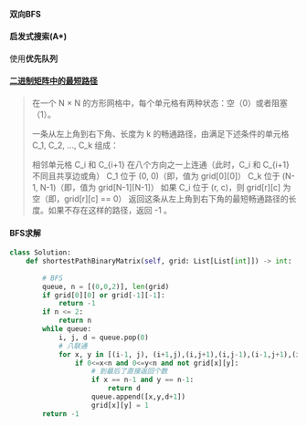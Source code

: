 #### 双向BFS



#### 启发式搜索(A*)

使用**优先队列**

#### [二进制矩阵中的最短路径](https://leetcode-cn.com/problems/shortest-path-in-binary-matrix/)

> 在一个 N × N 的方形网格中，每个单元格有两种状态：空（0）或者阻塞（1）。
>
> 一条从左上角到右下角、长度为 k 的畅通路径，由满足下述条件的单元格 C_1, C_2, ..., C_k 组成：
>
> 相邻单元格 C_i 和 C_{i+1} 在八个方向之一上连通（此时，C_i 和 C_{i+1} 不同且共享边或角）
> C_1 位于 (0, 0)（即，值为 grid[0][0]）
> C_k 位于 (N-1, N-1)（即，值为 grid[N-1][N-1]）
> 如果 C_i 位于 (r, c)，则 grid[r][c] 为空（即，grid[r][c] == 0）
> 返回这条从左上角到右下角的最短畅通路径的长度。如果不存在这样的路径，返回 -1 。

#### BFS求解

```python
class Solution:
    def shortestPathBinaryMatrix(self, grid: List[List[int]]) -> int:
        
        # BFS
        queue, n = [(0,0,2)], len(grid)
        if grid[0][0] or grid[-1][-1]:
            return -1
        if n <= 2:
            return n
        while queue:
            i, j, d = queue.pop(0)
            # 八联通
            for x, y in [(i-1, j), (i+1,j),(i,j+1),(i,j-1),(i-1,j+1),(i+1, j+1), (i-1, j-1), (i+1, j-1)]:
                if 0<=x<n and 0<=y<n and not grid[x][y]:
                  	# 到最后了直接返回个数
                    if x == n-1 and y == n-1:
                        return d
                    queue.append([x,y,d+1])
                    grid[x][y] = 1
        return -1
```

